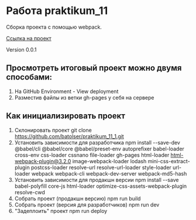 # Работа praktikum_11

Сборка проекта с помощью webpack.

[Ссылка на проект](https://github.com/batolser/praktikum_11_1.git)

Version 0.0.1

## Просмотреть итоговый проект можно двумя способами:

1. На GitHub Environment - View deployment
2. Разместив файлы из ветки gh-pages у себя на сервере

## Как инициализировать проект

1. Склонировать проект
git clone https://github.com/batolser/praktikum_11_1.git
2. Установить зависимости для разработчика
npm install --save-dev @babel/cli @babel/core @babel/preset-env autoprefixer babel-loader cross-env css-loader cssnano file-loader gh-pages html-loader html-webpack-plugin@3.2.0 image-webpack-loader lodash mini-css-extract-plugin postcss-loader resolve-url resolve-url-loader style-loader url-loader webpack webpack-cli webpack-dev-server webpack-md5-hash
3. Установить зависимости для продакшн версии
npm install --save babel-polyfill core-js html-loader optimize-css-assets-webpack-plugin resolve-cwd
4. Собрать проект (продакшн версию)
npm run build
5. Собрать проект (версия для разработчиков)
npm run dev
5. "Задеплоить" проект
npm run deploy

